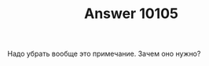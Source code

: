 ﻿---
title: "Answer 10105"
se.owner.user_id: 218063
se.owner.display_name: "Андрей NOP"
se.owner.link: "https://ru.meta.stackoverflow.com/users/218063/%d0%90%d0%bd%d0%b4%d1%80%d0%b5%d0%b9-nop"
se.answer_id: 10105
se.question_id: 10097
se.post_type: answer
se.score: 1
se.is_accepted: False
---
<p>Надо убрать вообще это примечание. Зачем оно нужно?</p>
